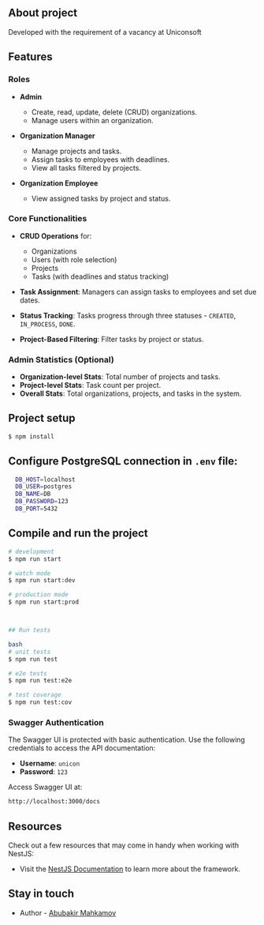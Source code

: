 ## About project
Developed with the requirement of a vacancy at Uniconsoft

## Features

### Roles
- **Admin**
  - Create, read, update, delete (CRUD) organizations.
  - Manage users within an organization.
  
- **Organization Manager**
  - Manage projects and tasks.
  - Assign tasks to employees with deadlines.
  - View all tasks filtered by projects.

- **Organization Employee**
  - View assigned tasks by project and status.

### Core Functionalities
- **CRUD Operations** for:
  - Organizations
  - Users (with role selection)
  - Projects
  - Tasks (with deadlines and status tracking)
  
- **Task Assignment**: Managers can assign tasks to employees and set due dates.
- **Status Tracking**: Tasks progress through three statuses - `CREATED`, `IN_PROCESS`, `DONE`.
- **Project-Based Filtering**: Filter tasks by project or status.

### Admin Statistics (Optional)
- **Organization-level Stats**: Total number of projects and tasks.
- **Project-level Stats**: Task count per project.
- **Overall Stats**: Total organizations, projects, and tasks in the system.



## Project setup

```bash
$ npm install
```

## Configure PostgreSQL connection in `.env` file:
  ```bash
    DB_HOST=localhost
    DB_USER=postgres
    DB_NAME=DB
    DB_PASSWORD=123
    DB_PORT=5432
  ```

## Compile and run the project

```bash
# development
$ npm run start

# watch mode
$ npm run start:dev

# production mode
$ npm run start:prod



## Run tests

bash
# unit tests
$ npm run test

# e2e tests
$ npm run test:e2e

# test coverage
$ npm run test:cov
```

### Swagger Authentication
The Swagger UI is protected with basic authentication. Use the following credentials to access the API documentation:

- **Username**: `unicon`
- **Password**: `123`

Access Swagger UI at:
```bash
http://localhost:3000/docs
```

## Resources

Check out a few resources that may come in handy when working with NestJS:

- Visit the [NestJS Documentation](https://docs.nestjs.com) to learn more about the framework.

## Stay in touch

- Author - [Abubakir Mahkamov](https://t.me/mahkamov_abubakir)
